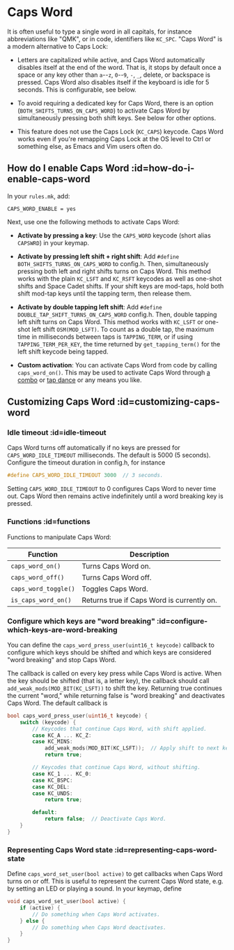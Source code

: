 # Caps Word

It is often useful to type a single word in all capitals, for instance
abbreviations like "QMK", or in code, identifiers like `KC_SPC`. "Caps Word" is
a modern alternative to Caps Lock:

* Letters are capitalized while active, and Caps Word automatically disables
  itself at the end of the word. That is, it stops by default once a space or
  any key other than `a`--`z`, `0`--`9`, `-`, `_`, delete, or backspace is
  pressed. Caps Word also disables itself if the keyboard is idle for 5 seconds.
  This is configurable, see below.

* To avoid requiring a dedicated key for Caps Word, there is an option
  (`BOTH_SHIFTS_TURNS_ON_CAPS_WORD`) to activate Caps Word by simultaneously
  pressing both shift keys. See below for other options.

* This feature does not use the Caps Lock (`KC_CAPS`) keycode. Caps Word works
  even if you're remapping Caps Lock at the OS level to Ctrl or something else,
  as Emacs and Vim users often do.


## How do I enable Caps Word :id=how-do-i-enable-caps-word

In your `rules.mk`, add:

```make
CAPS_WORD_ENABLE = yes
```

Next, use one the following methods to activate Caps Word:

* **Activate by pressing a key**: Use the `CAPS_WORD` keycode (short
  alias `CAPSWRD`) in your keymap.

* **Activate by pressing left shift + right shift**: Add `#define
  BOTH_SHIFTS_TURNS_ON_CAPS_WORD` to config.h. Then, simultaneously pressing
  both left and right shifts turns on Caps Word. This method works with the
  plain `KC_LSFT` and `KC_RSFT` keycodes as well as one-shot shifts and Space
  Cadet shifts. If your shift keys are mod-taps, hold both shift mod-tap keys
  until the tapping term, then release them.

* **Activate by double tapping left shift**: Add `#define
  DOUBLE_TAP_SHIFT_TURNS_ON_CAPS_WORD` config.h. Then, double tapping left shift
  turns on Caps Word. This method works with `KC_LSFT` or one-shot left shift
  `OSM(MOD_LSFT)`. To count as a double tap, the maximum time in milliseconds
  between taps is `TAPPING_TERM`, or if using `TAPPING_TERM_PER_KEY`, the time
  returned by `get_tapping_term()` for the left shift keycode being tapped.

* **Custom activation**: You can activate Caps Word from code by calling
  `caps_word_on()`. This may be used to activate Caps Word through [a
  combo](feature_combo.md) or [tap dance](feature_tap_dance.md) or any means
  you like.


## Customizing Caps Word :id=customizing-caps-word

### Idle timeout :id=idle-timeout

Caps Word turns off automatically if no keys are pressed for
`CAPS_WORD_IDLE_TIMEOUT` milliseconds. The default is 5000 (5 seconds).
Configure the timeout duration in config.h, for instance 

```c
#define CAPS_WORD_IDLE_TIMEOUT 3000  // 3 seconds.
```

Setting `CAPS_WORD_IDLE_TIMEOUT` to 0 configures Caps Word to never time out.
Caps Word then remains active indefinitely until a word breaking key is pressed.


### Functions :id=functions

Functions to manipulate Caps Word:

| Function                | Description                                    |
|-------------------------|------------------------------------------------|
| `caps_word_on()`        | Turns Caps Word on.                            |
| `caps_word_off()`       | Turns Caps Word off.                           |
| `caps_word_toggle()`    | Toggles Caps Word.                             |
| `is_caps_word_on()`     | Returns true if Caps Word is currently on.     |


### Configure which keys are "word breaking" :id=configure-which-keys-are-word-breaking

You can define the `caps_word_press_user(uint16_t keycode)` callback to
configure which keys should be shifted and which keys are considered "word
breaking" and stop Caps Word.

The callback is called on every key press while Caps Word is active. When the
key should be shifted (that is, a letter key), the callback should call
`add_weak_mods(MOD_BIT(KC_LSFT))` to shift the key. Returning true continues the
current "word," while returning false is "word breaking" and deactivates Caps
Word. The default callback is

```c
bool caps_word_press_user(uint16_t keycode) {
    switch (keycode) {
        // Keycodes that continue Caps Word, with shift applied.
        case KC_A ... KC_Z:
        case KC_MINS:
            add_weak_mods(MOD_BIT(KC_LSFT));  // Apply shift to next key.
            return true;

        // Keycodes that continue Caps Word, without shifting.
        case KC_1 ... KC_0:
        case KC_BSPC:
        case KC_DEL:
        case KC_UNDS:
            return true;

        default:
            return false;  // Deactivate Caps Word.
    }
}
```


### Representing Caps Word state :id=representing-caps-word-state

Define `caps_word_set_user(bool active)` to get callbacks when Caps Word turns
on or off. This is useful to represent the current Caps Word state, e.g. by
setting an LED or playing a sound. In your keymap, define

```c
void caps_word_set_user(bool active) {
    if (active) {
        // Do something when Caps Word activates.
    } else {
        // Do something when Caps Word deactivates.
    }
}
```

